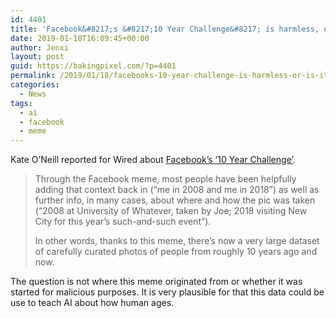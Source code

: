 ```yaml
---
id: 4401
title: 'Facebook&#8217;s &#8217;10 Year Challenge&#8217; is harmless, or is it?'
date: 2019-01-18T16:09:45+00:00
author: Jenxi
layout: post
guid: https://bakingpixel.com/?p=4401
permalink: /2019/01/18/facebooks-10-year-challenge-is-harmless-or-is-it/
categories:
  - News
tags:
  - ai
  - facebook
  - meme
---
```

Kate O&#8217;Neill reported for Wired about [Facebook&#8217;s &#8217;10 Year Challenge&#8217;](https://www.wired.com/story/facebook-10-year-meme-challenge/).

> Through the Facebook meme, most people have been helpfully adding that context back in (“me in 2008 and me in 2018”) as well as further info, in many cases, about where and how the pic was taken (“2008 at University of Whatever, taken by Joe; 2018 visiting New City for this year’s such-and-such event”).
> 
> In other words, thanks to this meme, there’s now a very large dataset of carefully curated photos of people from roughly 10 years ago and now. 

The question is not where this meme originated from or whether it was started for malicious purposes. It is very plausible for that this data could be use to teach AI about how human ages.